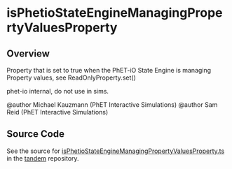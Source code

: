# isPhetioStateEngineManagingPropertyValuesProperty

## Overview

Property that is set to true when the PhET-iO State Engine is managing Property values, see ReadOnlyProperty.set()

phet-io internal, do not use in sims.

@author Michael Kauzmann (PhET Interactive Simulations)
@author Sam Reid (PhET Interactive Simulations)



## Source Code

See the source for [isPhetioStateEngineManagingPropertyValuesProperty.ts](https://github.com/phetsims/tandem/blob/main/js/isPhetioStateEngineManagingPropertyValuesProperty.ts) in the [tandem](https://github.com/phetsims/tandem) repository.

